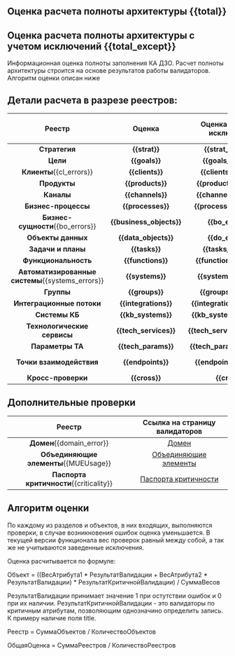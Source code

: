 ## Оценка расчета полноты архитектуры {{total}}
## Оценка расчета полноты архитектуры с учетом исключений {{total_except}}
Информационная оценка полноты заполнения КА ДЗО.
Расчет полноты архитектуры строится на основе результатов работы валидаторов.
Алгоритм оценки описан ниже
## Детали расчета в разрезе реестров:

|                      Реестр                      |          Оценка          |  Оценка с учетом исключений  |                                    Ссылка на страницу валидаторов                                     |
|:------------------------------------------------:|:------------------------:|:----------------------------:|:-----------------------------------------------------------------------------------------------------:|
|                  **Стратегия**                   |      **{{strat}}**       |     **{{strat_except}}**     |          [Стратегия](/entities/kadzo.v2023.strategy/validation.errors_md?domain={{domain}})           |
|                     **Цели**                     |      **{{goals}}**       |     **{{goals_except}}**     |              [Цели](/entities/kadzo.v2023.goals/validation.errors_md?domain={{domain}})               |
|             **Клиенты**{{cl_errors}}             |     **{{clients}}**      |    **{{clients_except}}**    |            [Клиенты](/entities/kadzo.v2023.clients/validation.errors_md?domain={{domain}})            |
|                   **Продукты**                   |     **{{products}}**     |   **{{products_except}}**    |           [Продукты](/entities/kadzo.v2023.products/validation.errors_md?domain={{domain}})           |
|                    **Каналы**                    |     **{{channels}}**     |   **{{channels_except}}**    |            [Каналы](/entities/kadzo.v2023.channels/validation.errors_md?domain={{domain}})            |
|               **Бизнес-процессы**                |    **{{processes}}**     |   **{{processes_except}}**   |       [Бизнес-процессы](/entities/kadzo.v2023.processes/validation.errors_md?domain={{domain}})       |
|         **Бизнес-сущности**{{bo_errors}}         | **{{business_objects}}** |      **{{bo_except}}**       |   [Бизнес-сущности](/entities/kadzo.v2023.business_objects/validation.errors_md?domain={{domain}})    |
|                **Объекты данных**                |   **{{data_objects}}**   |      **{{do_except}}**       |      [Объекты данных](/entities/kadzo.v2023.data_objects/validation.errors_md?domain={{domain}})      |
|                **Задачи и планы**                |      **{{tasks}}**       |     **{{tasks_except}}**     |         [Задачи и планы](/entities/kadzo.v2023.tasks/validation.errors_md?domain={{domain}})          |
|               **Функциональность**               |    **{{functions}}**     |   **{{functions_except}}**   |      [Функциональность](/entities/kadzo.v2023.functions/validation.errors_md?domain={{domain}})       |
| **Автоматизированные системы**{{systems_errors}} |     **{{systems}}**      |    **{{systems_except}}**    |              [АС](/entities/kadzo.v2023.systems/validation.errors_md?domain={{domain}})               |
|                    **Группы**                    |      **{{groups}}**      |    **{{groups_except}}**     |             [Группы](/entities/kadzo.v2023.groups/validation.errors_md?domain={{domain}})             |
|            **Интеграционные потоки**             |   **{{integrations}}**   | **{{integrations_except}}**  |        [Интеграции](/entities/kadzo.v2023.integrations/validation.errors_md?domain={{domain}})        |
|                  **Системы КБ**                  |    **{{kb_systems}}**    |  **{{kb_systems_except}}**   |         [Системы КБ](/entities/kadzo.v2023.kb_systems/validation.errors_md?domain={{domain}})         |
|           **Технологические сервисы**            |  **{{tech_services}}**   | **{{tech_services_except}}** | [Технологические сервисы](/entities/kadzo.v2023.tech_services/validation.errors_md?domain={{domain}}) |
|                 **Параметры ТА**                 |   **{{tech_params}}**    |  **{{tech_params_except}}**  |       [Параметры ТА](/entities/kadzo.v2023.tech_params/validation.errors_md?domain={{domain}})        |
|                 **Точки взаимодействия**         |     **{{endpoints}}**    |   **{{endpoints_except}}**   |  [Точки взаимодействия](/entities/kadzo.v2023.endpoints/validation.errors_md?domain={{domain}})       |
|                **Кросс-проверки**                |      **{{cross}}**       |        **{{cross}}**         |    [Кросс проверки](/entities/kadzo.v2023.cross_validation/validation.errors_md?domain={{domain}})    |

## Дополнительные проверки
|                 Реестр                  |                          Ссылка на страницу валидаторов                          |
|:---------------------------------------:|:--------------------------------------------------------------------------------:|
|        **Домен**{{domain_error}}        | [Домен](/entities/kadzo.v2023.domain/validation.errors_md?domain={{domain}}) |
|  **Объединяющие элементы**{{MUEUsage}}  |  [Объединяющие элементы](/entities/kadzo.v2023.MUE/validation.errors_md?domain={{domain}})   |
| **Паспорта критичности**{{criticality}} |  [Паспорта критичности](/entities/kadzo.v2023.criticality_passport/validation.errors_md?domain={{domain}})   |

## Алгоритм оценки
По каждому из разделов и объектов, в них входящих, выполняются проверки, в случае возникновения ошибок оценка уменьшается.
В текущей версии функционала вес проверок равный между собой, а так же не учитываются заведенные исключения.

Оценка расчитывается по формуле:

Объект = ((ВесАтрибута1 * РезультатВалидации + ВесАтрибута2 * РезультатВалидации) * РезультатКритичнойВалидации) / СуммаВесов

РезультатВалидации принимает значение 1 при остутствии ошибок и 0 при их наличии.
РезультатКритичнойВалидации - это валидаторы по критичным атрибутам, позволяющим однозначино определить запись. К примеру наличие поля title.

Реестр = СуммаОбъектов / КоличествоОбъектов

ОбщаяОценка = СуммаРеестров / КоличествоРеестров